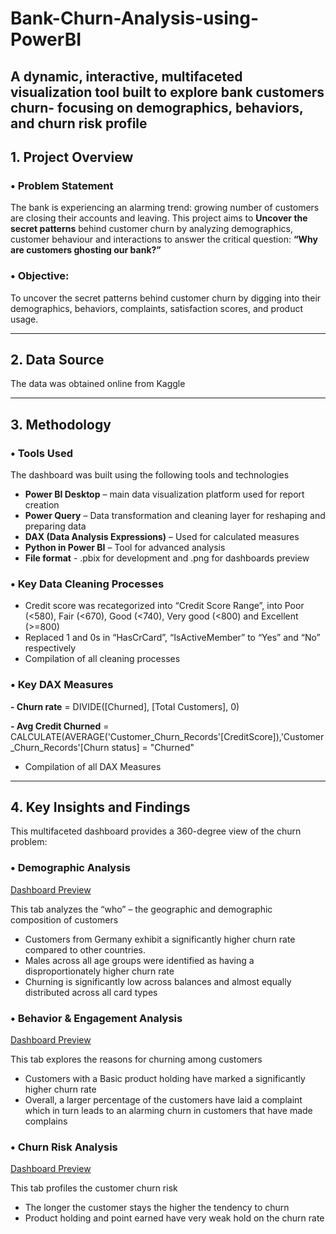 # Bank-Churn-Analysis-using-PowerBI
A dynamic, interactive, multifaceted visualization tool built to explore bank customers churn- focusing on demographics, behaviors, and churn risk profile
---

<h2>1.	Project Overview</h2>

 <h3>•	Problem Statement</h3>

  The bank is experiencing an alarming trend: growing number of customers are closing their accounts and leaving. This project aims to **Uncover the secret patterns** behind customer churn by analyzing demographics, customer behaviour and interactions to answer the critical question: **“Why are customers ghosting our bank?”**

  <h3>•	Objective:</h3>
  
  To uncover the secret patterns behind customer churn by digging into their demographics, behaviors, complaints, satisfaction scores, and product usage.

---

<h2>2.	Data Source</h2>

The data was obtained online from Kaggle

---

<h2>3.	Methodology</h2>

<h3>•	Tools Used</h3>
The dashboard was built using the following tools and technologies

-	**Power BI Desktop** – main data visualization platform used for report creation
-	**Power Query** – Data transformation and cleaning layer for reshaping and preparing data
-	**DAX (Data Analysis Expressions)** – Used for calculated measures
-	**Python in Power BI** – Tool for advanced analysis
-	**File format** - .pbix for development and .png for dashboards preview

<h3>•	Key Data Cleaning Processes</h3>

-	Credit score was recategorized into “Credit Score Range”, into Poor (<580), Fair (<670), Good (<740), Very good (<800) and Excellent (>=800)
-	Replaced 1 and 0s in “HasCrCard”, “IsActiveMember” to “Yes” and “No” respectively
-	Compilation of all cleaning processes

  
<h3>•	Key DAX Measures</h3>

**-	Churn rate** = DIVIDE([Churned], [Total Customers], 0)

**-	Avg Credit Churned** = CALCULATE(AVERAGE('Customer_Churn_Records'[CreditScore]),'Customer_Churn_Records'[Churn status] = "Churned"
-	Compilation of all DAX Measures

---

<h2>4.	Key Insights and Findings</h2>

This multifaceted dashboard provides a 360-degree view of the churn problem:

<h3>•	Demographic Analysis</h3>

[Dashboard Preview](https://github.com/IluyemiJoy/Bank-Churn-Analysis-using-PowerBI/blob/main/Demographic%20Analysis%20Dashboard%20Demo.PNG)

This tab analyzes the “who” – the geographic and demographic composition of customers
  -	Customers from Germany exhibit a significantly higher churn rate compared to other countries.
  -	Males across all age groups were identified as having a disproportionately higher churn rate
  -	Churning is significantly low across balances and almost equally distributed across all card types


<h3>•	Behavior & Engagement Analysis</h3>

[Dashboard Preview](https://github.com/IluyemiJoy/Bank-Churn-Analysis-using-PowerBI/blob/main/Behaviour%20and%20Engagement%20Analysis%20Dashboard%20Demo.PNG)

This tab explores the reasons for churning among customers
  -	Customers with a Basic product holding have marked a significantly higher churn rate
  -	Overall, a larger percentage of the customers have laid a complaint which in turn leads to an alarming churn in customers that have made complains 


<h3>•	Churn Risk Analysis</h3>

[Dashboard Preview](https://github.com/IluyemiJoy/Bank-Churn-Analysis-using-PowerBI/blob/main/Churn%20Analysis%20Dashboard%20Demo.PNG)

This tab profiles the customer churn risk
  -	The longer the customer stays the higher the tendency to churn
  -	Product holding and point earned have very weak hold on the churn rate

